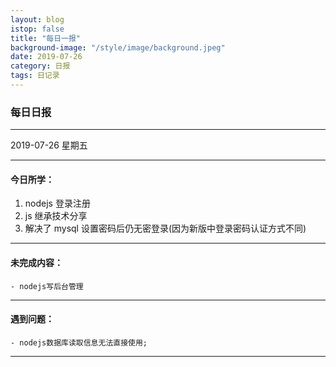 ```yaml
---
layout: blog
istop: false
title: "每日一报"
background-image: "/style/image/background.jpeg"
date: 2019-07-26
category: 日报
tags: 日记录
---
```


### 每日日报

---

2019-07-26 星期五

---

#### 今日所学：

1. nodejs 登录注册
2. js 继承技术分享
3. 解决了 mysql 设置密码后仍无密登录(因为新版中登录密码认证方式不同)

---

#### 未完成内容：

    - nodejs写后台管理

---

#### 遇到问题：

    - nodejs数据库读取信息无法直接使用;

---
